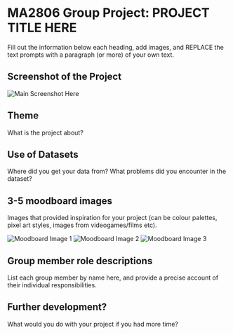 # MA2806 Group Project: PROJECT TITLE HERE

Fill out the information below each heading, add images, and REPLACE the text prompts 
with a paragraph (or more) of your own text. 

## Screenshot of the Project

![Main Screenshot Here](PASTE_IMAGE_URL_INSIDE_BRACKETS_HERE)

## Theme

What is the project about? 

## Use of Datasets

Where did you get your data from? 
What problems did you encounter in the dataset?

## 3-5 moodboard images

Images that provided inspiration for your project 
(can be colour palettes, pixel art styles, images from videogames/films etc).

![Moodboard Image 1](PASTE_IMAGE_URL_INSIDE_BRACKETS_HERE)
![Moodboard Image 2](PASTE_IMAGE_URL_INSIDE_BRACKETS_HERE)
![Moodboard Image 3](PASTE_IMAGE_URL_INSIDE_BRACKETS_HERE)

## Group member role descriptions

List each group member by name here, and provide a 
precise account of their individual responsibilities.


## Further development?

What would you do with your project if you had more time?
